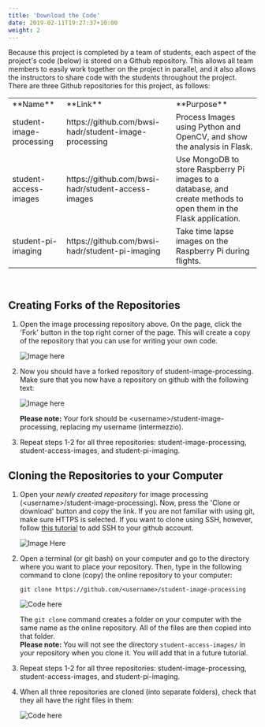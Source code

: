 ```yaml
---
title: 'Download the Code'
date: 2019-02-11T19:27:37+10:00
weight: 2
---
```


Because this project is completed by a team of students, each aspect of the project's code (below) is stored on a Github repository. This allows all team members to easily work together on the project in parallel, and it also allows the instructors to share code with the students throughout the project. There are three Github repositories for this project, as follows:
<table>
	<tbody>
		<tr><td>**Name**</td><td>**Link**</td><td>**Purpose**</td></tr>
		<tr>
			<td>student-image-processing</td>
			<td>https://github.com/bwsi-hadr/student-image-processing</td>
			<td>Process Images using Python and OpenCV, and show the analysis in Flask.</td>
		</tr>
		<tr>
			<td>student-access-images</td>
			<td>https://github.com/bwsi-hadr/student-access-images</td>
			<td>Use MongoDB to store Raspberry Pi images to a database, and create methods to open them in the Flask application.</td>
		</tr>
		<tr>
			<td>student-pi-imaging</td>
			<td>https://github.com/bwsi-hadr/student-pi-imaging</td>
			<td>Take time lapse images on the Raspberry Pi during flights.</td>
		</tr>
	</tbody>
</table>
<br />

## Creating Forks of the Repositories

1. Open the image processing repository above. On the page, click the 'Fork' button in the top right corner of the page. This will create a copy of the repository that you can use for writing your own code.

	![Image here](/JEFFRIS/github-fork-repository.png)

2. Now you should have a forked repository of student-image-processing. Make sure that you now have a repository on github with the following text:

	![Image here](/JEFFRIS/github-new-forked-repository.png)

	**Please note:** Your fork should be &lt;username>/student-image-processing, replacing my username (intermezzio).

3. Repeat steps 1-2 for all three repositories: student-image-processing, student-access-images, and student-pi-imaging.

## Cloning the Repositories to your Computer 

1. Open your _newly created repository_ for image processing (&lt;username>/student-image-processing). Now, press the 'Clone or download' button and copy the link. If you are not familiar with using git, make sure HTTPS is selected. If you want to clone using SSH, however, follow [this tutorial](https://help.github.com/en/articles/adding-a-new-ssh-key-to-your-github-account) to add SSH to your github account.

	![Image Here](/JEFFRIS/github-clone-repository.png)

2. Open a terminal (or git bash) on your computer and go to the directory where you want to place your repository. Then, type in the following command to clone (copy) the online repository to your computer:
	```
	git clone https://github.com/<username>/student-image-processing
	```
	![Code here](/JEFFRIS/git-clone-terminal.gif)

	The `git clone` command creates a folder on your computer with the same name as the online repository. All of the files are then copied into that folder. <br />
	**Please note:** You will not see the directory `student-access-images/` in your repository when you clone it. You will add that in a future tutorial.

3. Repeat steps 1-2 for all three repositories: student-image-processing, student-access-images, and student-pi-imaging.

4. When all three repositories are cloned (into separate folders), check that they all have the right files in them:

	![Code here](/JEFFRIS/git-clone-double-check.gif)